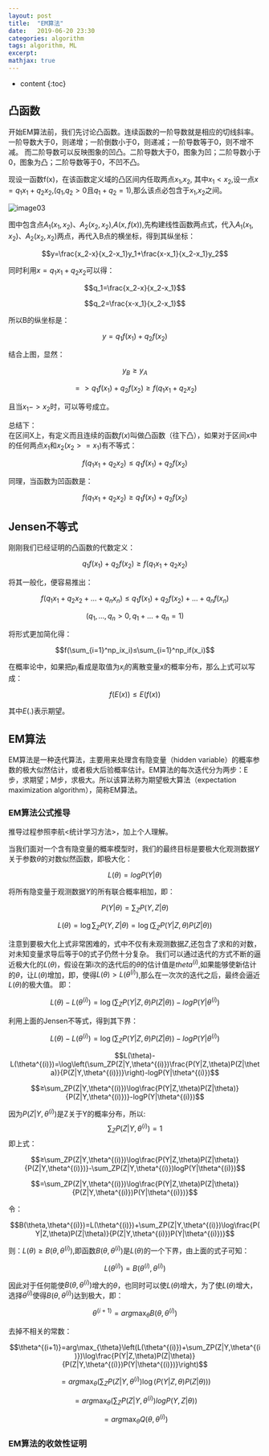 ```yaml
---
layout: post
title:  "EM算法"
date:   2019-06-20 23:30
categories: algorithm
tags: algorithm, ML
excerpt: 
mathjax: true
---
```


* content
{:toc}


## 凸函数
开始EM算法前，我们先讨论凸函数。连续函数的一阶导数就是相应的切线斜率。一阶导数大于0，则递增；一阶倒数小于0，则递减；一阶导数等于0，则不增不减。 而二阶导数可以反映图象的凹凸。二阶导数大于0，图象为凹；二阶导数小于0，图象为凸；二阶导数等于0，不凹不凸。

现设一函数f(x)，在该函数定义域的凸区间内任取两点$x_1$,$x_2$, 其中$x_1<x_2$,设一点$x=q_1x_1+q_2x_2$,($q_1$,$q_2>0$且$q_1+q_2=1$),那么该点必包含于$x_1$,$x_2$之间。

![image03](https://darcyqin.github.io/img/tufunc.png)

图中包含点$A_1(x_1,x_2)$、$A_2(x_2,x_2)$,$A(x,f(x))$,先构建线性函数两点式，代入$A_1(x_1,x_2)$、$A_2(x_2,x_2)$两点，再代入B点的横坐标，得到其纵坐标：

$$y=\frac{x_2-x}{x_2-x_1}y_1+\frac{x-x_1}{x_2-x_1}y_2$$

同时利用$x=q_1x_1+q_2x_2$可以得：


$$q_1=\frac{x_2-x}{x_2-x_1}$$

$$q_2=\frac{x-x_1}{x_2-x_1}$$

所以B的纵坐标是：

$$y=q_1f(x_1)+q_2f(x_2)$$

结合上图，显然：

$$y_B≥y_A$$

$$=> q_1f(x_1)+q_2f(x_2)≥f(q_1x_1+q_2x_2)$$

且当$x_1 -> x_2$时，可以等号成立。

总结下：   
在区间X上，有定义而且连续的函数$f(x)$叫做凸函数（往下凸），如果对于区间x中的任何两点$x_1$和$x_2(x_2>=x_1)$有不等式：

$$f(q_1x_1+q_2x_2) ≤q_1f(x_1)+q_2f(x_2)$$

同理，当函数为凹函数是：

$$f(q_1x_1+q_2x_2) ≥q_1f(x_1)+q_2f(x_2)$$


## Jensen不等式
刚刚我们已经证明的凸函数的代数定义：

$$q_1f(x_1)+q_2f(x_2)≥f(q_1x_1+q_2x_2)$$

将其一般化，便容易推出：

$$f(q_1x_1+q_2x_2+...+q_nx_n)≤q_1f(x_1)+q_2f(x_2)+...+q_nf(x_n)$$

$$(q_1,...,q_n>0,q_1+...+q_n=1)$$

将形式更加简化得：

$$f(\sum_{i=1}^np_ix_i)≤\sum_{i=1}^np_if(x_i)$$

在概率论中，如果把$p_i$看成是取值为$x_i$的离散变量x的概率分布，那么上式可以写成：

$$f(E(x))≤E(f(x))$$

其中$E(.)$表示期望。

## EM算法
EM算法是一种迭代算法，主要用来处理含有隐变量（hidden variable）的概率参数的极大似然估计，或者极大后验概率估计。EM算法的每次迭代分为两步：E步，求期望；M步，求极大。所以该算法称为期望极大算法（expectation maximization algorithm），简称EM算法。
### EM算法公式推导
推导过程参照李航<统计学习方法>，加上个人理解。

当我们面对一个含有隐变量的概率模型时，我们的最终目标是要极大化观测数据$Y$关于参数$\theta$的对数似然函数，即极大化：

$$L(\theta)=logP(Y|\theta)$$

将所有隐变量于观测数据$Y$的所有联合概率相加，即：

$$P(Y|\theta)=\sum_ZP(Y,Z|\theta)$$


$$L(\theta)=\log\sum_ZP(Y,Z|\theta)=\log\left(\sum_ZP(Y|Z,\theta)P(Z|\theta)\right)$$

注意到要极大化上式非常困难的，式中不仅有未观测数据$Z$,还包含了求和的对数，对未知变量求导后等于0的式子仍然十分复杂。
我们可以通过迭代的方式不断的逼近极大化的$L(\theta)$，假设在第i次的迭代后的$\theta$的估计值是$theta^{(i)}$,如果能够使新估计的$\theta$，让$L(\theta)$增加，即，使得$L(\theta)>L(\theta^{(i)})$,那么在一次次的迭代之后，最终会逼近$L(\theta)$的极大值。
即：
	
$$L(\theta)-L(\theta^{(i)})=\log\left(\sum_ZP(Y|Z,\theta)P(Z|\theta)\right)-logP(Y|\theta^{(i)})$$

利用上面的Jensen不等式，得到其下界：

	
$$L(\theta)-L(\theta^{(i)})=\log\left(\sum_ZP(Y|Z,\theta)P(Z|\theta)\right)-logP(Y|\theta^{(i)})$$

$$L(\theta)-L(\theta^{(i)})=\log\left(\sum_ZP(Z|Y,\theta^{(i)})\frac{P(Y|Z,\theta)P(Z|\theta)}{P(Z|Y,\theta^{(i)})}\right)-logP(Y|\theta^{(i)})$$

$$≥\sum_ZP(Z|Y,\theta^{(i)})\log\frac{P(Y|Z,\theta)P(Z|\theta)}{P(Z|Y,\theta^{(i)})}-logP(Y|\theta^{(i)})$$


因为$P(Z|Y,\theta^{(i)})$是Z关于Y的概率分布，所以:
$$\sum_ZP(Z|Y,\theta^{(i)})=1$$
即上式：

$$≥\sum_ZP(Z|Y,\theta^{(i)})\log\frac{P(Y|Z,\theta)P(Z|\theta)}{P(Z|Y,\theta^{(i)})}-\sum_ZP(Z|Y,\theta^{(i)})logP(Y|\theta^{(i)})$$

$$=\sum_ZP(Z|Y,\theta^{(i)})\log\frac{P(Y|Z,\theta)P(Z|\theta)}{P(Z|Y,\theta^{(i)})P(Y|\theta^{(i)})}$$

令：

$$B(\theta,\theta^{(i)})=L(\theta^{(i)})+\sum_ZP(Z|Y,\theta^{(i)})\log\frac{P(Y|Z,\theta)P(Z|\theta)}{P(Z|Y,\theta^{(i)})P(Y|\theta^{(i)})}$$

则：$L(\theta)≥B(\theta,\theta^{(i)})$,即函数$B(\theta,\theta^{(i)})$是$L(\theta)$的一个下界，由上面的式子可知：

$$L(\theta^{(i)})=B(\theta^{(i)},\theta^{(i)})$$

因此对于任何能使$B(\theta,\theta^{(i)})$增大的$\theta$，也同时可以使$L(\theta)$增大，为了使$L(\theta)$增大，选择$\theta^{(i)}$使得$B(\theta,\theta^{(i)})$达到极大，即：

$$\theta^{(i+1)}=arg\max_{\theta}B(\theta,\theta^{(i)})$$

去掉不相关的常数：

$$\theta^{(i+1)}=arg\max_{\theta}\left(L(\theta^{(i)})+\sum_ZP(Z|Y,\theta^{(i)})\log\frac{P(Y|Z,\theta)P(Z|\theta)}{P(Z|Y,\theta^{(i)})P(Y|\theta^{(i)})}\right)$$

$$=arg\max_{\theta}\left(\sum_ZP(Z|Y,\theta^{(i)})\log(P(Y|Z,\theta)P(Z|\theta))\right)$$

$$=arg\max_{\theta}\left(\sum_ZP(Z|Y,\theta^{(i)})logP(Y,Z|\theta)\right)$$

$$=arg\max_{\theta}Q(\theta,\theta^{(i)})$$

### EM算法的收敛性证明

